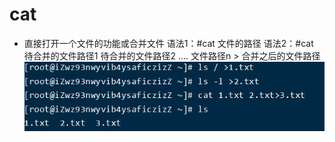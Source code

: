 # cat 
-
    直接打开一个文件的功能或合并文件
    语法1：#cat 文件的路径
    语法2：#cat 待合并的文件路径1 待合并的文件路径2 …. 文件路径n > 合并之后的文件路径
![](image/指令/cat.jpg)